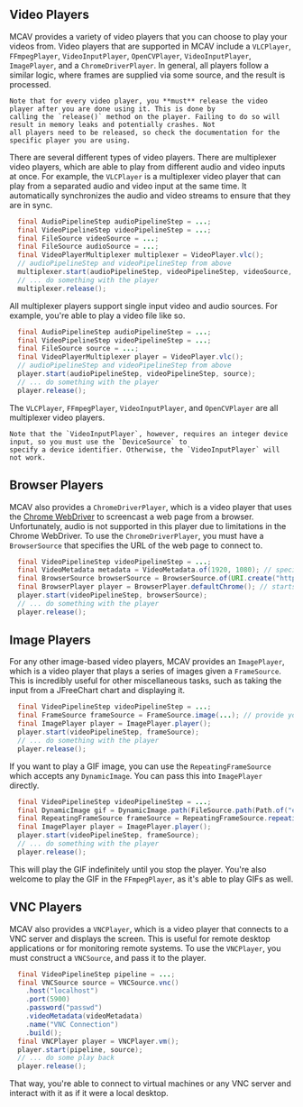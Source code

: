 ## Video Players
MCAV provides a variety of video players that you can choose to play your videos from. Video players that are supported
in MCAV include a `VLCPlayer`, `FFmpegPlayer`, `VideoInputPlayer`, `OpenCVPlayer`, `VideoInputPlayer`, `ImagePlayer`, and 
a `ChromeDriverPlayer`. In general, all players follow a similar logic, where frames are supplied via some source, and 
the result is processed.

```{warning}
Note that for every video player, you **must** release the video player after you are done using it. This is done by
calling the `release()` method on the player. Failing to do so will result in memory leaks and potentially crashes. Not
all players need to be released, so check the documentation for the specific player you are using.
```

There are several different types of video players. There are multiplexer video players, which are able to play
from different audio and video inputs at once. For example, the `VLCPlayer` is a multiplexer video player that can play
from a separated audio and video input at the same time. It automatically synchronizes the audio and video streams to
ensure that they are in sync.

```java
  final AudioPipelineStep audioPipelineStep = ...;
  final VideoPipelineStep videoPipelineStep = ...;
  final FileSource videoSource = ...;
  final FileSource audioSource = ...;
  final VideoPlayerMultiplexer multiplexer = VideoPlayer.vlc();
  // audioPipelineStep and videoPipelineStep from above
  multiplexer.start(audioPipelineStep, videoPipelineStep, videoSource, audioSource);
  // ... do something with the player
  multiplexer.release();
```

All multiplexer players support single input video and audio sources. For example, you're able to play a video file like
so.

```java
  final AudioPipelineStep audioPipelineStep = ...;
  final VideoPipelineStep videoPipelineStep = ...;
  final FileSource source = ...;
  final VideoPlayerMultiplexer player = VideoPlayer.vlc();
  // audioPipelineStep and videoPipelineStep from above
  player.start(audioPipelineStep, videoPipelineStep, source);
  // ... do something with the player
  player.release();
```

The `VLCPlayer`, `FFmpegPlayer`, `VideoInputPlayer`, and `OpenCVPlayer` are all multiplexer video players. 

```{note}
Note that the `VideoInputPlayer`, however, requires an integer device input, so you must use the `DeviceSource` to 
specify a device identifier. Otherwise, the `VideoInputPlayer` will not work.
```

## Browser Players
MCAV also provides a `ChromeDriverPlayer`, which is a video player that uses the [Chrome WebDriver](https://developer.chrome.com/docs/chromedriver) to screencast a web
page from a browser. Unfortunately, audio is not supported in this player due to limitations in the Chrome WebDriver.
To use the `ChromeDriverPlayer`, you must have a `BrowserSource` that specifies the URL of the web page to connect to.

```java
  final VideoPipelineStep videoPipelineStep = ...;
  final VideoMetadata metadata = VideoMetadata.of(1920, 1080); // specify browser resolution
  final BrowserSource browserSource = BrowserSource.of(URI.create("https://example.com"), metadata);
  final BrowserPlayer player = BrowserPlayer.defaultChrome(); // starts Chrome WebDriver with default arguments
  player.start(videoPipelineStep, browserSource);
  // ... do something with the player
  player.release();
```

## Image Players
For any other image-based video players, MCAV provides an `ImagePlayer`, which is a video player that plays a series of
images given a `FrameSource`. This is incredibly useful for other miscellaneous tasks, such as taking the input from a
JFreeChart chart and displaying it.

```java
  final VideoPipelineStep videoPipelineStep = ...;
  final FrameSource frameSource = FrameSource.image(...); // provide your frames in a supplier
  final ImagePlayer player = ImagePlayer.player();
  player.start(videoPipelineStep, frameSource);
  // ... do something with the player
  player.release();
```

If you want to play a GIF image, you can use the `RepeatingFrameSource` which accepts any `DynamicImage`. You can pass
this into `ImagePlayer` directly.

```java
  final VideoPipelineStep videoPipelineStep = ...;
  final DynamicImage gif = DynamicImage.path(FileSource.path(Path.of("example.gif"))); // provide your gif image
  final RepeatingFrameSource frameSource = RepeatingFrameSource.repeating(gif); // provide your gif frames in a supplier
  final ImagePlayer player = ImagePlayer.player();
  player.start(videoPipelineStep, frameSource);
  // ... do something with the player
  player.release();
```

This will play the GIF indefinitely until you stop the player. You're also welcome to play the GIF in the `FFmpegPlayer`,
as it's able to play GIFs as well.

## VNC Players
MCAV also provides a `VNCPlayer`, which is a video player that connects to a VNC server and displays the screen. This is
useful for remote desktop applications or for monitoring remote systems. To use the `VNCPlayer`, you must construct
a `VNCSource`, and pass it to the player.

```java
  final VideoPipelineStep pipeline = ...;
  final VNCSource source = VNCSource.vnc()
    .host("localhost")
    .port(5900)
    .password("passwd")
    .videoMetadata(videoMetadata)
    .name("VNC Connection")
    .build();
  final VNCPlayer player = VNCPlayer.vm();
  player.start(pipeline, source);
  // ... do some play back
  player.release();
```

That way, you're able to connect to virtual machines or any VNC server and interact with it as if it were a local desktop.